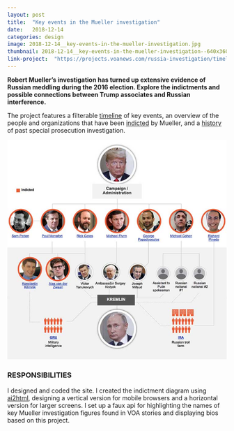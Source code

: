 ```yaml
---
layout: post
title:  "Key events in the Mueller investigation"
date:   2018-12-14
categories: design
image: 2018-12-14__key-events-in-the-mueller-investigation.jpg
thumbnail: 2018-12-14__key-events-in-the-mueller-investigation--640x360.jpg
link-project:  "https://projects.voanews.com/russia-investigation/timeline.html"
---
```


**Robert Mueller’s investigation has turned up extensive evidence of Russian meddling during the 2016 election. Explore the indictments and possible connections between Trump associates and Russian interference.**

The project features a filterable [timeline](https://projects.voanews.com/russia-investigation/timeline.html) of key events, an overview of the people and organizations that have been [indicted](https://projects.voanews.com/russia-investigation/indictments.html) by Mueller, and a [history](https://projects.voanews.com/russia-investigation/history.html) of past special prosecution investigation. 

<img src="/img/2018-12-14__mueller-indictments.jpg" alt="Graphic showing the alleged connections between the Trump campaign and administration associates who have been indicted by Mueller and Russia."/>



### RESPONSIBILITIES

I designed and coded the site. I created the indictment diagram using [ai2html](http://ai2html.org), designing a  vertical version for mobile browsers and a horizontal version for larger screens. I set up a faux api for highlighting the names of key Mueller investigation figures found in VOA stories and displaying bios based on this project.